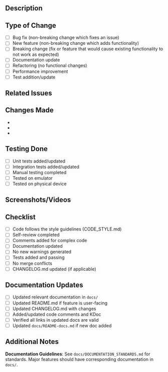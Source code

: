 ## Description
<!-- Provide a brief description of the changes -->

## Type of Change
- [ ] Bug fix (non-breaking change which fixes an issue)
- [ ] New feature (non-breaking change which adds functionality)
- [ ] Breaking change (fix or feature that would cause existing functionality to not work as expected)
- [ ] Documentation update
- [ ] Refactoring (no functional changes)
- [ ] Performance improvement
- [ ] Test addition/update

## Related Issues
<!-- Link to related issues: Closes #123, Fixes #456 -->

## Changes Made
<!-- List the key changes made in this PR -->
- 
- 
- 

## Testing Done
<!-- Describe the testing you've done -->
- [ ] Unit tests added/updated
- [ ] Integration tests added/updated
- [ ] Manual testing completed
- [ ] Tested on emulator
- [ ] Tested on physical device

## Screenshots/Videos
<!-- If UI changes, add screenshots or videos -->

## Checklist
- [ ] Code follows the style guidelines (CODE_STYLE.md)
- [ ] Self-review completed
- [ ] Comments added for complex code
- [ ] Documentation updated
- [ ] No new warnings generated
- [ ] Tests added and passing
- [ ] No merge conflicts
- [ ] CHANGELOG.md updated (if applicable)

## Documentation Updates
- [ ] Updated relevant documentation in `docs/`
- [ ] Updated README.md if feature is user-facing
- [ ] Updated CHANGELOG.md with changes
- [ ] Added/updated code comments and KDoc
- [ ] Verified all links in updated docs are valid
- [ ] Updated `docs/README-docs.md` if new doc added

## Additional Notes
**Documentation Guidelines**: See `docs/DOCUMENTATION_STANDARDS.md` for standards.
Major features should have corresponding documentation in `docs/`.

<!-- Any additional information for reviewers -->
